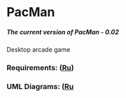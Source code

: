 # PacMan
##### The current version of PacMan - 0.02
Desktop arcade game
### Requirements: ([Ru](/Documents/Requirements/Requirements.md))
### UML Diagrams: ([Ru](https://github.com/BoryaD/PacMan/tree/master/Documents/Diagrams)
